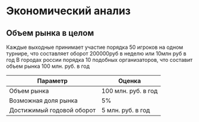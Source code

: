 # Экономический анализ

## Объем рынка в целом

Каждые выходные принимает участие порядка 50 игроков на одном турнире, что составляет оборот 200000руб в неделю или 10млн руб в год
В городах россии порядка 10 подобных организаторов, что составит объем рынка 100 млн. руб. в год 


| Параметр                  | Оценка               |
|---------------------------|----------------------|
| Объем рынка               | 100 млн. руб. в год  |
| Возможная доля рынка      | 5%                   |
| Достижимый годовой оборот | 5 млн. руб. в год    |
